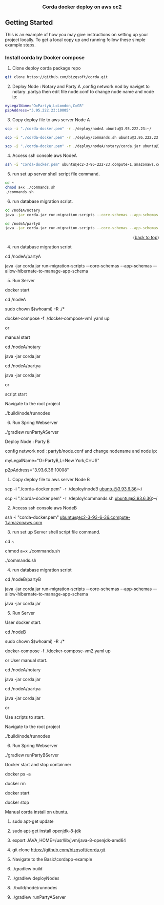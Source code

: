 

<div align="center">
  <h3 align="center">Corda docker deploy on aws ec2 </h3>
</div>

<!-- GETTING STARTED -->
## Getting Started

This is an example of how you may give instructions on setting up your project locally.
To get a local copy up and running follow these simple example steps.


### Install corda by Docker compose



1. Clone deploy corda package repo
```sh
git clone https://github.com/bizqsoft/corda.git
```
2. Deploy Node : Notary and Party A ,config network nod by naviget to notary ,partya then edit file node.conf to change node name and node ip:
```sh
myLegalName="O=PartyA,L=London,C=GB"
p2pAddress="3.95.222.23:10005"
```
3. Copy deploy file to aws server Node A
```sh
scp -i "./corda-docker.pem" -r ./deploy/nodeA ubuntu@3.95.222.23:~/
```
```sh
scp -i "./corda-docker.pem" -r ./deploy/commands.sh ubuntu@3.95.222.23:~/
```
```sh
scp -i "./corda-docker.pem" -r ./deploy/nodeA/notary/corda.jar ubuntu@3.95.222.23:~/
```
4. Access ssh console aws NodeA
```sh
ssh -i "corda-docker.pem" ubuntu@ec2-3-95-222-23.compute-1.amazonaws.com
```
5. run set up server shell script file command.
```sh
cd ~
chmod a+x ./commands.sh
./commands.sh
```
6. run database migration script.
```sh
cd /nodeA/notary
java -jar corda.jar run-migration-scripts --core-schemas --app-schemas --allow-hibernate-to-manage-app-schema
```
```sh
cd /nodeA/partyA
java -jar corda.jar run-migration-scripts --core-schemas --app-schemas --allow-hibernate-to-manage-app-schema
```

<p align="right">(<a href="#top">back to top</a>)</p>




4) run database migration script


cd /nodeA/partyA

java -jar corda.jar run-migration-scripts --core-schemas --app-schemas --allow-hibernate-to-manage-app-schema

5) Run Server

docker start

cd /nodeA

sudo chown $(whoami) -R ./*

docker-compose -f ./docker-compose-vm1.yaml up

or

manual start

cd /nodeA/notary

java -jar corda.jar

cd /nodeA/partya

java -jar corda.jar

or

script start

Navigate to the root project 

./build/node/runnodes

6) Run Spring Webserver

./gradlew runPartyAServer


Deploy Node : Party B

config network nod : partyb/node.conf and change nodename and node ip:

myLegalName="O=PartyB,L=New York,C=US"

p2pAddress="3.93.6.36:10008"


1) Copy deploy file to aws server Node B

scp -i "./corda-docker.pem" -r ./deploy/nodeB ubuntu@3.93.6.36:~/

scp -i "./corda-docker.pem" -r ./deploy/commands.sh ubuntu@3.93.6.36:~/

2) Access ssh console aws NodeB

ssh -i "corda-docker.pem" ubuntu@ec2-3-93-6-36.compute-1.amazonaws.com

3) run set up Server shell script file command.

cd ~

chmod a+x ./commands.sh

./commands.sh

4) run database migration script

cd /nodeB/partyB

java -jar corda.jar run-migration-scripts --core-schemas --app-schemas --allow-hibernate-to-manage-app-schema

java -jar corda.jar


5) Run Server

User docker start.

cd /nodeB

sudo chown $(whoami) -R ./*

docker-compose -f ./docker-compose-vm2.yaml up

or 
User manual start.

cd /nodeA/notary

java -jar corda.jar

cd /nodeA/partya

java -jar corda.jar


or 

Use scripts to start.

Navigate to the root project

./build/node/runnodes

6) Run Spring Webserver

./gradlew runPartyBServer

Docker start and stop containner

docker ps -a

docker rm <Container id>

docker start <Container id>

docker stop <Container id>

Manual corda install on ubuntu.

1) sudo apt-get update

2) sudo apt-get install openjdk-8-jdk

3) export JAVA_HOME=/usr/lib/jvm/java-8-openjdk-amd64

4) git clone https://github.com/bizqsoft/corda.git

5) Navigate to the Basic\cordapp-example

6) ./gradlew build

7) ./gradlew deployNodes

8) ./build/node/runnodes

9) ./gradlew runPartyAServer